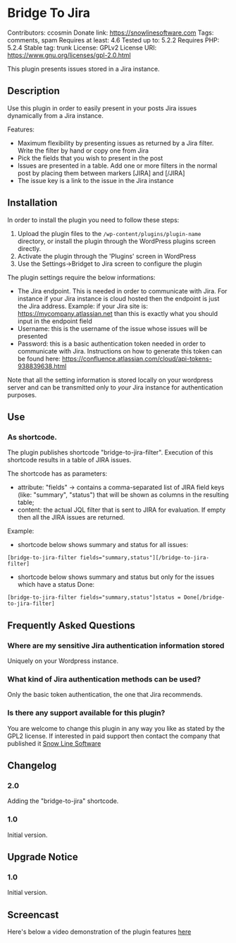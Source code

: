 # Bridge To Jira
Contributors: ccosmin
Donate link: https://snowlinesoftware.com
Tags: comments, spam
Requires at least: 4.6
Tested up to: 5.2.2
Requires PHP: 5.2.4
Stable tag: trunk
License: GPLv2
License URI: https://www.gnu.org/licenses/gpl-2.0.html

This plugin presents issues stored in a Jira instance.

## Description

Use this plugin in order to easily present in your posts Jira issues dynamically from a Jira instance.

Features:
* Maximum flexibility by presenting issues as returned by a Jira filter. Write the filter by hand or copy one from Jira
* Pick the fields that you wish to present in the post
* Issues are presented in a table. Add one or more filters in the normal post by placing them between markers [JIRA] and [/JIRA]
* The issue key is a link to the issue in the Jira instance

## Installation

In order to install the plugin you need to follow these steps:

1. Upload the plugin files to the `/wp-content/plugins/plugin-name` directory, or install the plugin through the WordPress plugins screen directly.
2. Activate the plugin through the 'Plugins' screen in WordPress
3. Use the Settings->Bridget to Jira screen to configure the plugin

The plugin settings require the below informations:
* The Jira endpoint. This is needed in order to communicate with Jira. For instance if your Jira instance is cloud hosted then the endpoint is just the Jira address. Example: if your Jira site is: https://mycompany.atlassian.net than this is exactly what you should input in the endpoint field
* Username: this is the username of the issue whose issues will be presented
* Password: this is a basic authentication token needed in order to communicate with Jira. Instructions on how to generate this token can be found here: https://confluence.atlassian.com/cloud/api-tokens-938839638.html

Note that all the setting information is stored locally on your wordpress server and can be transmitted only to *your* Jira instance for authentication purposes.

## Use

### As shortcode.

The plugin publishes shortcode "bridge-to-jira-filter". Execution of this shortcode results in a
table of JIRA issues.

The shortcode has as parameters:
* attribute: "fields" -> contains a comma-separated list of JIRA field keys (like: "summary", "status") that will
be shown as columns in the resulting table;
* content: the actual JQL filter that is sent to JIRA for evaluation. If empty then all the JIRA issues are returned.

Example:

* shortcode below shows summary and status for all issues:
```
[bridge-to-jira-filter fields="summary,status"][/bridge-to-jira-filter]
```
* shortcode below shows summary and status but only for the issues which have a status Done:
```
[bridge-to-jira-filter fields="summary,status"]status = Done[/bridge-to-jira-filter]
```

## Frequently Asked Questions

### Where are my sensitive Jira authentication information stored

Uniquely on your Wordpress instance.

### What kind of Jira authentication methods can be used?

Only the basic token authentication, the one that Jira recommends.

### Is there any support available for this plugin?

You are welcome to change this plugin in any way you like as stated by the GPL2 license. If interested in paid support then contact the company that published it [Snow Line Software](https://snowlinesoftware.com)

## Changelog

### 2.0
Adding the "bridge-to-jira" shortcode.

### 1.0
Initial version.

## Upgrade Notice

### 1.0
Initial version.

## Screencast

Here's below a video demonstration of the plugin features [here](https://www.youtube.com/embed/P4o_qTo6FxQ)

